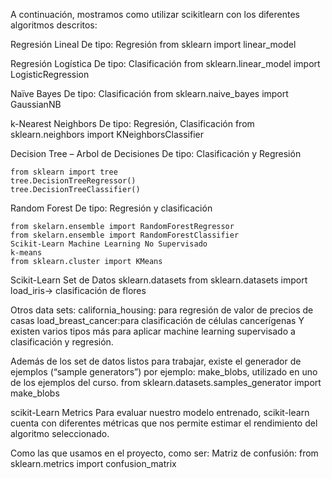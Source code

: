 A continuación, mostramos como utilizar scikitlearn con los diferentes algoritmos descritos:


Regresión Lineal
    De tipo: Regresión
    from sklearn import linear_model


Regresión Logística
    De tipo: Clasificación
    from sklearn.linear_model import LogisticRegression


Naïve Bayes
    De tipo: Clasificación
    from sklearn.naive_bayes import GaussianNB


k-Nearest Neighbors
    De tipo: Regresión, Clasificación
    from sklearn.neighbors import KNeighborsClassifier


Decision Tree – Arbol de Decisiones
De tipo: Clasificación y Regresión

    from sklearn import tree
    tree.DecisionTreeRegressor()
    tree.DecisionTreeClassifier()


Random Forest
De tipo: Regresión y clasificación

    from skelarn.ensemble import RandomForestRegressor
    from skelarn.ensemble import RandomForestClassifier 
    Scikit-Learn Machine Learning No Supervisado
    k-means
    from sklearn.cluster import KMeans


Scikit-Learn Set de Datos
    sklearn.datasets
    from sklearn.datasets import load_iris-> clasificación de flores


Otros data sets:
    california_housing: para regresión de valor de precios de casas
    load_breast_cancer:para clasificación de células cancerígenas
    Y existen varios tipos más para aplicar machine learning supervisado a clasificación y regresión.


Además de los set de datos listos para trabajar, existe el generador de ejemplos (“sample generators”) por ejemplo:
    make_blobs, utilizado en uno de los ejemplos del curso.
    from sklearn.datasets.samples_generator import make_blobs


scikit-Learn Metrics
    Para evaluar nuestro modelo entrenado, scikit-learn cuenta con diferentes métricas que nos permite estimar el rendimiento del algoritmo seleccionado.


Como las que usamos en el proyecto, como ser:
    Matriz de confusión:
    from sklearn.metrics import confusion_matrix